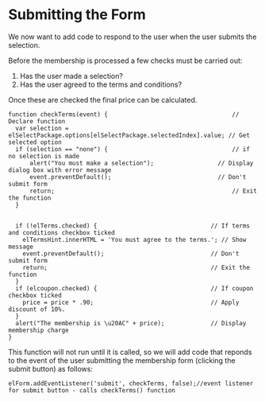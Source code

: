 
# Submitting the Form

We now want to add code to respond to the user when the user submits the selection.

Before the membership is processed a few checks must be carried out:

1. Has the user made a selection?
2. Has the user agreed to the terms and conditions?

Once these are checked the final price can be calculated.

~~~
function checkTerms(event) {                                   // Declare function
  var selection = elSelectPackage.options[elSelectPackage.selectedIndex].value; // Get selected option
  if (selection == "none") {                                   // if no selection is made
	  alert("You must make a selection");                  // Display dialog box with error message
	  event.preventDefault();                              // Don't submit form
      return;                                                  // Exit the function
  }


  if (!elTerms.checked) {                                // If terms and conditions checkbox ticked
    elTermsHint.innerHTML = 'You must agree to the terms.'; // Show message
    event.preventDefault();                              // Don't submit form
    return;                                              // Exit the function
  }
  if (elcoupon.checked) {                                // If coupon checkbox ticked 
    price = price * .90;                                 // Apply discount of 10%.
  }
  alert("The membership is \u20AC" + price);             // Display membership charge
}
~~~

This function will not run until it is called, so we will add code that reponds to the event of the user submitting the membership form (clicking the submit button) as follows:

~~~
elForm.addEventListener('submit', checkTerms, false);//event listener for submit button - calls checkTerms() function
~~~